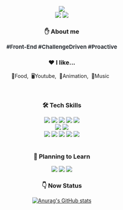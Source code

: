 <div align="center">
  <img src="https://capsule-render.vercel.app/api?type=waving&color=gradient&height=120&text=Hi,%20I'm%20GeumJeong&animation=&fontColor=252525&fontSize=40" />

<div align= "center"> 
    <a href="https://mail.google.com/mail/?view=cm&fs=1&to=yjjuc4109@gmail.com" target="_blank"><img alig="left" src="https://img.shields.io/badge/yjjuc4109@gmail.com-EA4335?style=flat-square&logo=Gmail&logoColor=white"/></a>
   <a href="https://ggoldjeongg.tistory.com/" target="_blank"><img alig="left" src="https://img.shields.io/badge/Blog-EA4335?style=flat-square&logo=tistory&logoColor=white"/></a>
  <h3 align="center"><b>✋ About me</b></h3>
    <div style="font-weight: 700; font-size: 15px; text-align: center; color: #282d33;"> #Front-End #ChallengeDriven #Proactive </div> 
</div>  
<h3 align="center">❤️ I like...</h3>
<p align="center">🥘Food,&nbsp;&nbsp;🖥Youtube,&nbsp;&nbsp;📖Animation,&nbsp;&nbsp;🎵Music&nbsp;&nbsp;</p>
<br>

### 🛠️ Tech Skills
<div style="margin: 0 auto; text-align: center;" align= "center"> 
  <img src="https://img.shields.io/badge/HTML5-E34F26?style=flat&logo=HTML5&logoColor=white">
  <img src="https://img.shields.io/badge/CSS3-1572B6?style=flat&logo=CSS3&logoColor=white">
  <img src="https://img.shields.io/badge/Javascript-F7DF1E?style=flat&logo=Javascript&logoColor=white">
  <img src="https://img.shields.io/badge/TypeScript-007ACC?style=flat&logo=typescript&logoColor=white">
  <img src="https://img.shields.io/badge/Tailwind CSS-06B6D4?style=flat&logo=Tailwind CSS&logoColor=white">
  <br/>
  <img src="https://img.shields.io/badge/React-61DAFB?style=flat&logo=React&logoColor=white">
  <img src="https://img.shields.io/badge/Next.js-000000?style=flat&logo=Next.js&logoColor=white">
  <br/>
  <img src="https://img.shields.io/badge/Github-181717?style=flat&logo=Github&logoColor=white">
  <img src="https://img.shields.io/badge/Git-F05032?style=flat&logo=Git&logoColor=white">
  <img src="https://img.shields.io/badge/Figma-F24E1E?style=flat&logo=Figma&logoColor=white">
  <img src="https://img.shields.io/badge/Notion-000000?style=flat&logo=Notion&logoColor=white">
  <img src="https://img.shields.io/badge/Slack-4A154B?style=flat&logo=slack&logoColor=white">
</div>
<br>

### 🚀 Planning to Learn
<div style="margin: 0 auto; text-align: center;" align= "center"> 
  <img src="https://img.shields.io/badge/three.js-000000?style=flat&logo=three.js&logoColor=white">
  <img src="https://img.shields.io/badge/D3-E34F26?style=flat&logo=D3&logoColor=white">
  <img src="https://img.shields.io/badge/Chart.js-FF6384?style=flat&logo=Chart.js&logoColor=white">
</div>

### 👇 Now Status
[![Anurag's GitHub stats](https://github-readme-stats.vercel.app/api?username=ggoldJeongg&&theme=graywhite)](https://github.com/anuraghazra/github-readme-stats)
